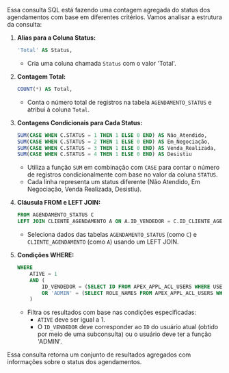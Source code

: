 
Essa consulta SQL está fazendo uma contagem agregada do status dos agendamentos com base em diferentes critérios. Vamos analisar a estrutura da consulta:

1. **Alias para a Coluna Status:**
   ```sql
   'Total' AS Status,
   ```
   - Cria uma coluna chamada `Status` com o valor 'Total'.

2. **Contagem Total:**
   ```sql
   COUNT(*) AS Total,
   ```
   - Conta o número total de registros na tabela `AGENDAMENTO_STATUS` e atribui à coluna `Total`.

3. **Contagens Condicionais para Cada Status:**
   ```sql
   SUM(CASE WHEN C.STATUS = 1 THEN 1 ELSE 0 END) AS Não_Atendido,
   SUM(CASE WHEN C.STATUS = 2 THEN 1 ELSE 0 END) AS Em_Negociação,
   SUM(CASE WHEN C.STATUS = 3 THEN 1 ELSE 0 END) AS Venda_Realizada,
   SUM(CASE WHEN C.STATUS = 4 THEN 1 ELSE 0 END) AS Desistiu
   ```
   - Utiliza a função `SUM` em combinação com `CASE` para contar o número de registros condicionalmente com base no valor da coluna `STATUS`.
   - Cada linha representa um status diferente (Não Atendido, Em Negociação, Venda Realizada, Desistiu).

4. **Cláusula FROM e LEFT JOIN:**
   ```sql
   FROM AGENDAMENTO_STATUS C
   LEFT JOIN CLIENTE_AGENDAMENTO A ON A.ID_VENDEDOR = C.ID_CLIENTE_AGENDAMENTO
   ```
   - Seleciona dados das tabelas `AGENDAMENTO_STATUS` (como `C`) e `CLIENTE_AGENDAMENTO` (como `A`) usando um LEFT JOIN.

5. **Condições WHERE:**
   ```sql
   WHERE 
       ATIVE = 1
       AND (
           ID_VENDEDOR = (SELECT ID FROM APEX_APPL_ACL_USERS WHERE USER_NAME = :APP_USER)
           OR 'ADMIN' = (SELECT ROLE_NAMES FROM APEX_APPL_ACL_USERS WHERE USER_NAME = :APP_USER)
       )
   ```
   - Filtra os resultados com base nas condições especificadas:
      - `ATIVE` deve ser igual a 1.
      - O `ID_VENDEDOR` deve corresponder ao `ID` do usuário atual (obtido por meio de uma subconsulta) ou o usuário deve ter a função 'ADMIN'.

Essa consulta retorna um conjunto de resultados agregados com informações sobre o status dos agendamentos.
